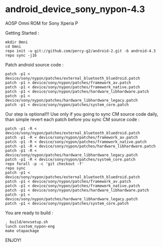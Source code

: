 android_device_sony_nypon-4.3
=============================

AOSP Omni ROM for Sony Xperia P

Getting Started :

    mkdir Omni
    cd Omni
    repo init -u git://github.com/percy-g2/android-2.git -b android-4.3
    repo sync -j16

Patch android source code :

    patch -p1 < device/sony/nypon/patches/external_bluetooth_bluedroid.patch
    patch -p1 < device/sony/nypon/patches/framework_av.patch
    patch -p1 < device/sony/nypon/patches/framework_native.patch
    patch -p1 < device/sony/nypon/patches/hardware_libhardware.patch
    patch -p1 < device/sony/nypon/patches/hardware_libhardware_legacy.patch
    patch -p1 < device/sony/nypon/patches/system_core.patch

Our step is optional!!! Use only if you going to sync CM source code daily, than simple revert each patch before you sync CM source code :

    patch -p1 -R < device/sony/nypon/patches/external_bluetooth_bluedroid.patch
    patch -p1 -R < device/sony/nypon/patches/framework_av.patch
    patch -p1 -R < device/sony/nypon/patches/framework_native.patch
    patch -p1 -R < device/sony/nypon/patches/hardware_libhardware.patch
    patch -p1 -R < device/sony/nypon/patches/hardware_libhardware_legacy.patch
    patch -p1 -R < device/sony/nypon/patches/system_core.patch
    repo forall -p -c 'git checkout -f'
    repo sync
    patch -p1 < device/sony/nypon/patches/external_bluetooth_bluedroid.patch
    patch -p1 < device/sony/nypon/patches/framework_av.patch
    patch -p1 < device/sony/nypon/patches/framework_native.patch
    patch -p1 < device/sony/nypon/patches/hardware_libhardware.patch
    patch -p1 < device/sony/nypon/patches/hardware_libhardware_legacy.patch
    patch -p1 < device/sony/nypon/patches/system_core.patch


You are ready to build :

    . build/envsetup.sh
    lunch custom_nypon-eng
    make otapackage

ENJOY! 
